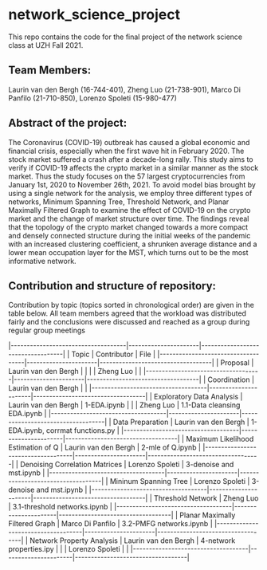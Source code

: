 # network_science_project

This repo contains the code for the final project of the network science class at UZH Fall 2021.

## Team Members: 
Laurin van den Bergh (16-744-401), Zheng Luo (21-738-901), Marco Di Panfilo (21-710-850), Lorenzo Spoleti (15-980-477)


## Abstract of the project:

The Coronavirus (COVID-19) outbreak has caused a global economic and financial crisis, especially when the
first wave hit in February 2020. The stock market suffered a crash after a decade-long rally. This study aims to
verify if COVID-19 affects the crypto market in a similar manner as the stock market. Thus the study focuses on
the 57 largest cryptocurrencies from January 1st, 2020 to November 26th, 2021. To avoid model bias brought
by using a single network for the analysis, we employ three different types of networks, Minimum Spanning
Tree, Threshold Network, and Planar Maximally Filtered Graph to examine the effect of COVID-19 on the crypto
market and the change of market structure over time. The findings reveal that the topology of the crypto market
changed towards a more compact and densely connected structure during the initial weeks of the pandemic with
an increased clustering coefficient, a shrunken average distance and a lower mean occupation layer for the MST,
which turns out to be the most informative network.


## Contribution and structure of repository:

Contribution by topic (topics sorted in chronological order) are given in the table below. All team members
agreed that the workload was distributed fairly and the conclusions were discussed and reached as a group
during regular group meetings

|------------------------------------|----------------------|-----------------------------------|
| Topic                              | Contributor          | File                              |
|------------------------------------|----------------------|-----------------------------------|
| Proposal                           | Laurin van den Bergh |                                   |
|                                    | Zheng Luo            |                                   |
|------------------------------------|----------------------|-----------------------------------|
| Coordination                       | Laurin van den Bergh |                                   |
|------------------------------------|----------------------|-----------------------------------|
| Exploratory Data Analysis          | Laurin van den Bergh | 1-EDA.ipynb                       |
|                                    | Zheng Luo            | 1.1-Data cleansing EDA.ipynb      |
|------------------------------------|----------------------|-----------------------------------|
| Data Preparation                   | Laurin van den Bergh | 1-EDA.ipynb, corrmat functions.py |
|------------------------------------|----------------------|-----------------------------------|
| Maximum Likelihood Estimation of Q | Laurin van den Bergh | 2-mle of Q.ipynb                  |
|------------------------------------|----------------------|-----------------------------------|
| Denoising Correlation Matrices     | Lorenzo Spoleti      | 3-denoise and mst.ipynb           |
|------------------------------------|----------------------|-----------------------------------|
| Mininum Spanning Tree              | Lorenzo Spoleti      | 3-denoise and mst.ipynb           |
|------------------------------------|----------------------|-----------------------------------|
| Threshold Network                  | Zheng Luo            | 3.1-threshold networks.ipynb      |
|------------------------------------|----------------------|-----------------------------------|
| Planar Maximally Filtered Graph    | Marco Di Panfilo     | 3.2-PMFG networks.ipynb           |
|------------------------------------|----------------------|-----------------------------------|
| Network Property Analysis          | Laurin van den Bergh | 4-network properties.ipy          |
|                                    | Lorenzo Spoleti      |                                   |
|------------------------------------|----------------------|-----------------------------------|

